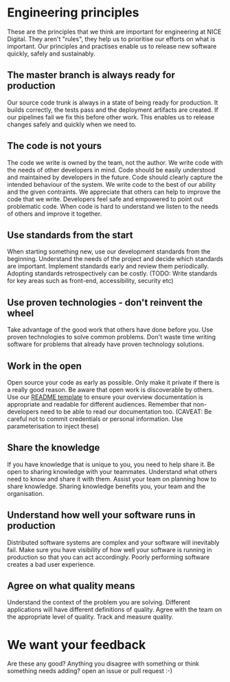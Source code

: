 # Engineering principles

These are the principles that we think are important for engineering at NICE Digital. They aren't "rules", they help us to prioritise our efforts on what is important.  Our principles and practises enable us to release new software quickly, safely and sustainably. 

## The master branch is always ready for production
Our source code trunk is always in a state of being ready for production.  It builds correctly, the tests pass and the deployment artifacts are created.  If our pipelines fail we fix this before other work.  This enables us to release changes safely and quickly when we need to.

## The code is not yours
The code we write is owned by the team, not the author.  We write code with the needs of other developers in mind.  Code should be easily understood and maintained by developers in the future.  Code should clearly capture the intended behaviour of the system.  We write code to the best of our ability and the given contraints.  We appreciate that others can help to improve the code that we write.  Developers feel safe and empowered to point out problematic code.  When code is hard to understand we listen to the needs of others and improve it together.  

## Use standards from the start
When starting something new, use our development standards from the beginning.  Understand the needs of the project and decide which standards are important.  Implement standards early and review them periodically.  Adopting standards retrospectively can be costly.  (TODO: Write standards for key areas such as front-end, accessibility, security etc)

## Use proven technologies - don't reinvent the wheel
Take advantage of the good work that others have done before you.  Use proven technologies to solve common problems. Don't waste time writing software for problems that already have proven technology solutions.  

## Work in the open
Open source your code as early as possible.  Only make it private if there is a really good reason.  Be aware that open work is discoverable by others.  Use our [README template](example-readme.md) to ensure your overview documentation is appropriate and readable for different audiences.  Remember that non-developers need to be able to read our documentation too.
 (CAVEAT: Be careful not to commit credentials or personal information.  Use parameterisation to inject these)

## Share the knowledge
If you have knowledge that is unique to you, you need to help share it.  Be open to sharing knowledge with your teammates.  Understand what others need to know and share it with them.  Assist your team on planning how to share knowledge.  Sharing knowledge benefits you, your team and the organisation.  

## Understand how well your software runs in production
Distributed software systems are complex and your software will inevitably fail.  Make sure you have visibility of how well your software is running in production so that you can act accordingly.  Poorly performing software creates a bad user experience. 

## Agree on what quality means
Understand the context of the problem you are solving.  Different applications will have different definitions of quality.  Agree with the team on the appropriate level of quality.  Track and measure quality.         

# We want your feedback
Are these any good? Anything you disagree with something or think something needs adding? open an issue or pull request :-)
